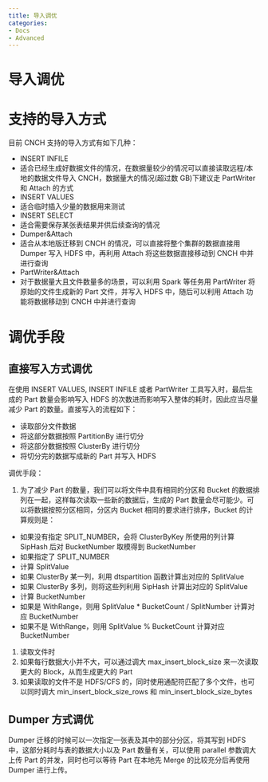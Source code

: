 ```yaml
---
title: 导入调优
categories:
- Docs
- Advanced
---
```


# 导入调优

# 支持的导入方式

目前 CNCH 支持的导入方式有如下几种：

- INSERT INFILE
- 适合已经生成好数据文件的情况，在数据量较少的情况可以直接读取远程/本地的数据文件导入 CNCH，数据量大的情况(超过数 GB)下建议走 PartWriter 和 Attach 的方式
- INSERT VALUES
- 适合临时插入少量的数据用来测试
- INSERT SELECT
- 适合需要保存某张表结果并供后续查询的情况
- Dumper&Attach
- 适合从本地版迁移到 CNCH 的情况，可以直接将整个集群的数据直接用 Dumper 写入 HDFS 中，再利用 Attach 将这些数据直接移动到 CNCH 中并进行查询
- PartWriter&Attach
- 对于数据量大且文件数量多的场景，可以利用 Spark 等任务用 PartWriter 将原始的文件生成新的 Part 文件，并写入 HDFS 中，随后可以利用 Attach 功能将数据移动到 CNCH 中并进行查询

# 调优手段

## 直接写入方式调优

在使用 INSERT VALUES, INSERT INFILE 或者 PartWriter 工具写入时，最后生成的 Part 数量会影响写入 HDFS 的次数进而影响写入整体的耗时，因此应当尽量减少 Part 的数量。直接写入的流程如下：

- 读取部分文件数据
- 将这部分数据按照 PartitionBy 进行切分
- 将这部分数据按照 ClusterBy 进行切分
- 将切分完的数据写成新的 Part 并写入 HDFS

调优手段：

1. 为了减少 Part 的数量，我们可以将文件中具有相同的分区和 Bucket 的数据排列在一起，这样每次读取一些新的数据后，生成的 Part 数量会尽可能少。可以将数据按照分区相同，分区内 Bucket 相同的要求进行排序，Bucket 的计算规则是：

- 如果没有指定 SPLIT_NUMBER，会将 ClusterByKey 所使用的列计算 SipHash 后对 BucketNumber 取模得到 BucketNumber
- 如果指定了 SPLIT_NUMBER
- 计算 SplitValue
- 如果 ClusterBy 某一列，利用 dtspartition 函数计算出对应的 SplitValue
- 如果 ClusterBy 多列，则将这些列利用 SipHash 计算出对应的 SplitValue
- 计算 BucketNumber
- 如果是 WithRange，则用 SplitValue * BucketCount / SplitNumber 计算对应 BucketNumber
- 如果不是 WithRange，则用 SplitValue % BucketCount 计算对应 BucketNumber

1. 读取文件时
2. 如果每行数据大小并不大，可以通过调大 max_insert_block_size 来一次读取更大的 Block，从而生成更大的 Part
3. 如果读取的文件不是 HDFS/CFS 的，同时使用通配符匹配了多个文件，也可以同时调大 min_insert_block_size_rows 和 min_insert_block_size_bytes

## Dumper 方式调优

Dumper 迁移的时候可以一次指定一张表及其中的部分分区，将其写到 HDFS 中，这部分耗时与表的数据大小以及 Part 数量有关，可以使用 parallel 参数调大上传 Part 的并发，同时也可以等待 Part 在本地先 Merge 的比较充分后再使用 Dumper 进行上传。
